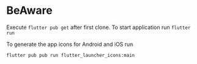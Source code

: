 # BeAware
Execute `flutter pub get` after first clone.
To start application run `flutter run`

To generate the app icons for Android and iOS run
```
flutter pub pub run flutter_launcher_icons:main
```
